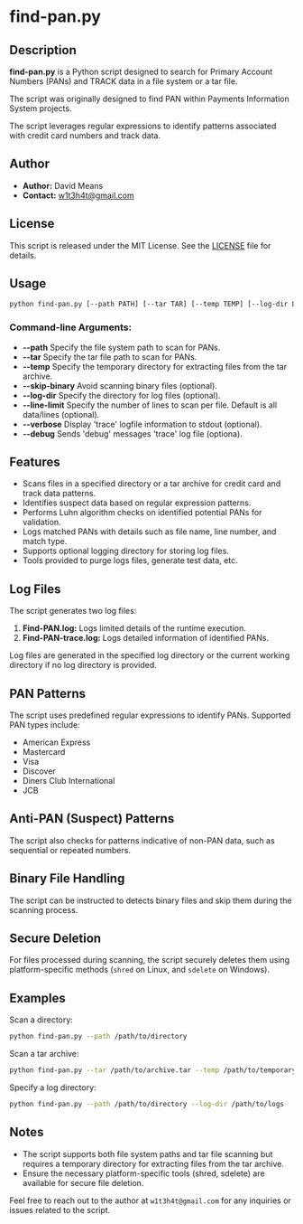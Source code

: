 # find-pan.py

## Description

**find-pan.py** is a Python script designed to search for Primary Account Numbers (PANs) and TRACK data in a file system or a tar file.

The script was originally designed to find PAN within Payments Information System projects.<br>
 
The script leverages regular expressions to identify patterns associated with credit card numbers and track data.

## Author

- **Author:** David Means
- **Contact:** w1t3h4t@gmail.com

## License

This script is released under the MIT License. See the [LICENSE](LICENSE) file for details.

## Usage

```bash
python find-pan.py [--path PATH] [--tar TAR] [--temp TEMP] [--log-dir LOG_DIR] [--skip-binary]  [--verbose] [--debug]
```

### Command-line Arguments:

- **--path** Specify the file system path to scan for PANs.
- **--tar** Specify the tar file path to scan for PANs.
- **--temp** Specify the temporary directory for extracting files from the tar archive.
- **--skip-binary** Avoid scanning binary files (optional).
- **--log-dir** Specify the directory for log files (optional).
- **--line-limit** Specify the number of lines to scan per file.  Default is all data/lines (optional). 
- **--verbose** Display 'trace' logfile information to stdout (optional).
- **--debug** Sends 'debug' messages 'trace' log file (optiona). 

## Features

- Scans files in a specified directory or a tar archive for credit card and track data patterns.
- Identifies suspect data based on regular expression patterns.
- Performs Luhn algorithm checks on identified potential PANs for validation.
- Logs matched PANs with details such as file name, line number, and match type.
- Supports optional logging directory for storing log files.
- Tools provided to purge logs files, generate test data, etc.

## Log Files

The script generates two log files:

1. **Find-PAN.log:** Logs limited details of the runtime execution.
2. **Find-PAN-trace.log:** Logs detailed information of identified PANs.

Log files are generated in the specified log directory or the current working directory if no log directory is provided.

## PAN Patterns

The script uses predefined regular expressions to identify PANs. Supported PAN types include:

- American Express
- Mastercard
- Visa
- Discover
- Diners Club International
- JCB

## Anti-PAN (Suspect) Patterns

The script also checks for patterns indicative of non-PAN data, such as sequential or repeated numbers.

## Binary File Handling

The script can be instructed to detects binary files and skip them during the scanning process.

## Secure Deletion

For files processed during scanning, the script securely deletes them using platform-specific methods (``shred`` on Linux, and ``sdelete`` on Windows).

## Examples

Scan a directory:

```bash
python find-pan.py --path /path/to/directory
```

Scan a tar archive:

```bash
python find-pan.py --tar /path/to/archive.tar --temp /path/to/temporary/directory
```

Specify a log directory:

```bash
python find-pan.py --path /path/to/directory --log-dir /path/to/logs
```

## Notes

- The script supports both file system paths and tar file scanning but requires a temporary directory for extracting files from the tar archive.
- Ensure the necessary platform-specific tools (shred, sdelete) are available for secure file deletion.

Feel free to reach out to the author at `w1t3h4t@gmail.com` for any inquiries or issues related to the script.